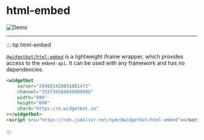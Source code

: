 # html-embed

![Demo](https://i.imgur.com/Dgd7dKI.png)

---

::: tip html-embed

[`@widgetbot/html-embed`](/embed/html-embed/README.md) is a lightweight iframe wrapper, which provides access to the `embed-api`. It can be used with any framework and has no dependencies.

```html
<widgetbot
    server="299881420891881473"
    channel="355719584830980096"
    width="800"
    height="600"
    shard="https://e.widgetbot.io"
></widgetbot>
<script src="https://cdn.jsdelivr.net/npm/@widgetbot/html-embed"></script>
```
:::
